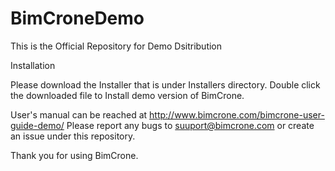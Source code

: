 # BimCroneDemo
This is the Official Repository for Demo Dsitribution

Installation 

Please download the Installer that is under Installers directory. 
Double click the downloaded file to Install demo version of BimCrone.

User's manual can be reached at http://www.bimcrone.com/bimcrone-user-guide-demo/
Please report any bugs to suuport@bimcrone.com or create an issue under this repository.

Thank you for using BimCrone.
